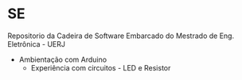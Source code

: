 # SE
Repositorio da Cadeira de Software Embarcado do Mestrado de Eng. Eletrônica - UERJ


* Ambientação com Arduino
  * Experiência com circuitos - LED e Resistor
  

<!--
By Alisson Cavalcante e Silva
22/08/2018
-->
